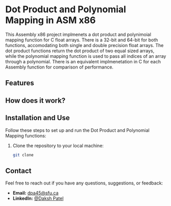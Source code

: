 # Dot Product and Polynomial Mapping in ASM x86

This Assembly x86 project implmenets a dot product and polynimoial mapping function for C float arrays. There is a 32-bit and 64-bit for both functions, accomodating both single and double precision float arrays. The dot product functions return the dot product of two equal sized arrays, while the polynomial mapping function is used to pass all indices of an array through a polynomial. There is an equivalent implmenetation in C for each Assembly function for comparison of performance. 

## Features



## How does it work?



## Installation and Use

Follow these steps to set up and run the Dot Product and Polynomial Mapping functions:

1. Clone the repository to your local machine:

   ```bash
   git clone 
   ```


## Contact

Feel free to reach out if you have any questions, suggestions, or feedback:

- **Email:** dpa45@sfu.ca
- **LinkedIn:** [@Daksh Patel](https://www.linkedin.com/in/daksh-patel-956622290/)
